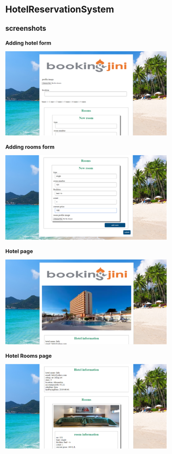 # HotelReservationSystem

## screenshots

### Adding hotel form
![Screenshot](https://github.com/Kallaf/Booking/blob/master/screenshots/Screenshot%20(173).png)

### Adding rooms form
![Screenshot](https://github.com/Kallaf/Booking/blob/master/screenshots/Screenshot%20(175).png)

### Hotel page
![Screenshot](https://github.com/Kallaf/Booking/blob/master/screenshots/Screenshot%20(176).png)

### Hotel Rooms page
![Screenshot](https://github.com/Kallaf/Booking/blob/master/screenshots/Screenshot%20(177).png)
